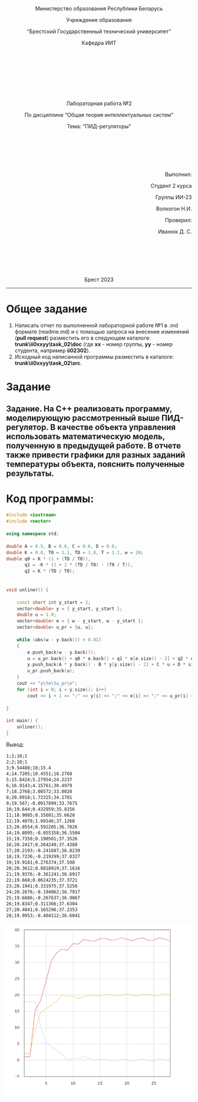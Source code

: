 <p align="center"> Министерство образования Республики Беларусь</p>
<p align="center">Учреждение образования</p>
<p align="center">“Брестский Государственный технический университет”</p>
<p align="center">Кафедра ИИТ</p>
<br><br><br><br><br><br><br>
<p align="center">Лабораторная работа №2</p>
<p align="center">По дисциплине “Общая теория интеллектуальных систем”</p>
<p align="center">Тема: “ПИД-регуляторы”</p>
<br><br><br><br><br>
<p align="right">Выполнил:</p>
<p align="right">Студент 2 курса</p>
<p align="right">Группы ИИ-23</p>
<p align="right">Волкогон Н.И.</p>
<p align="right">Проверил:</p>
<p align="right">Иванюк Д. С.</p>
<br><br><br><br><br>
<p align="center">Брест 2023</p>

---

# Общее задание #
1. Написать отчет по выполненной лабораторной работе №1 в .md формате (readme.md) и с помощью запроса на внесение изменений (**pull request**) разместить его в следующем каталоге: **trunk\ii0xxyy\task_02\doc** (где **xx** - номер группы, **yy** - номер студента, например **ii02302**).
2. Исходный код написанной программы разместить в каталоге: **trunk\ii0xxyy\task_02\src**.

# Задание #
Задание. На C++ реализовать программу, моделирующую рассмотренный выше ПИД-регулятор. В качестве объекта управления использовать математическую модель, полученную в предыдущей работе. В отчете также привести графики для разных заданий температуры объекта, пояснить полученные результаты.
---
# Код программы: #
```C++    
#include <iostream>
#include <vector>

using namespace std;

double A = 0.5, B = 0.6, C = 0.6, D = 0.6;
double K = 0.8, T0 = 1.1, TD = 1.0, T = 1.1, w = 20;
double q0 = K * (1 + (TD / T0)),
	   q1 = -K * (1 + 2 * (TD / T0) - (T0 / T)), 
	   q2 = K * (TD / T0);


void unliner() {

	const short int y_start = 2;
	vector<double> y = { y_start, y_start };
	double u = 1.0;
	vector<double> e = { w - y_start, w - y_start };
	vector<double> u_pr = {u, u};

	while (abs(w - y.back()) > 0.01)
	{
		e.push_back(w - y.back());
		u = u_pr.back() + q0 * e.back() + q1 * e[e.size() - 2] + q2 * e[e.size() - 3];
		y.push_back(A * y.back() - B * y[y.size() - 2] + C * u + D * sin(u_pr.back()));
		u_pr.push_back(u);
	}
	cout << "y\te\tu_pr\n";
	for (int i = 0; i < y.size(); i++)
		cout << i + 1 << ";" << y[i] << ";" << e[i] << ";" << u_pr[i] << endl;

}

int main() {
	unliner();
}
```
Вывод:
```
1;2;18;1
2;2;18;1
3;9.54488;18;15.4
4;14.7205;10.4551;18.2769
5;15.8424;5.27954;24.2237
6;16.9143;4.15761;30.4979
7;18.2768;3.08572;33.0028
8;20.0918;1.72325;34.1701
9;19.567;-0.0917899;33.7675
10;19.644;0.432959;35.8156
11;18.9085;0.35601;35.6628
12;19.4078;1.09146;37.1268
13;20.0554;0.592205;36.7026
14;19.8095;-0.055358;36.5504
15;19.7358;0.190501;37.3526
16;20.2417;0.264249;37.4388
17;20.2193;-0.241687;36.8239
18;19.7236;-0.219299;37.0327
19;19.9181;0.276374;37.598
20;20.3612;0.0818919;37.1616
21;19.9376;-0.361241;36.6917
22;19.668;0.0624235;37.3721
23;20.1941;0.331975;37.5256
24;20.2676;-0.194062;36.7917
25;19.6886;-0.267637;36.9067
26;19.8347;0.311366;37.6304
27;20.4041;0.165296;37.2353
28;19.9953;-0.404112;36.6041
```
![График](unliner.png)
